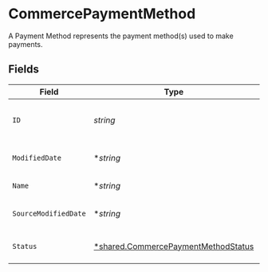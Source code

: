 # CommercePaymentMethod

A Payment Method represents the payment method(s) used to make payments.


## Fields

| Field                                                                                            | Type                                                                                             | Required                                                                                         | Description                                                                                      | Example                                                                                          |
| ------------------------------------------------------------------------------------------------ | ------------------------------------------------------------------------------------------------ | ------------------------------------------------------------------------------------------------ | ------------------------------------------------------------------------------------------------ | ------------------------------------------------------------------------------------------------ |
| `ID`                                                                                             | *string*                                                                                         | :heavy_check_mark:                                                                               | A unique, persistent identifier for this record                                                  | 13d946f0-c5d5-42bc-b092-97ece17923ab                                                             |
| `ModifiedDate`                                                                                   | **string*                                                                                        | :heavy_minus_sign:                                                                               | N/A                                                                                              | 2022-10-23 00:00:00 +0000 UTC                                                                    |
| `Name`                                                                                           | **string*                                                                                        | :heavy_minus_sign:                                                                               | The name of the PaymentMethod                                                                    | Alipay                                                                                           |
| `SourceModifiedDate`                                                                             | **string*                                                                                        | :heavy_minus_sign:                                                                               | N/A                                                                                              | 2022-10-23 00:00:00 +0000 UTC                                                                    |
| `Status`                                                                                         | [*shared.CommercePaymentMethodStatus](../../../pkg/models/shared/commercepaymentmethodstatus.md) | :heavy_minus_sign:                                                                               | Status of the Payment Method.                                                                    |                                                                                                  |
